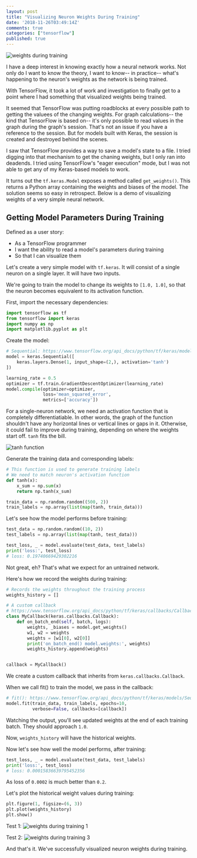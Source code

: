 ```yaml
---
layout: post
title: "Visualizing Neuron Weights During Training"
date: '2018-11-26T03:49:14Z'
comments: true
categories: ["tensorflow"]
published: true
---
```


![weights during training](https://s3-us-west-2.amazonaws.com/moxicon-public/blog/tensorflow-visualizing-weights/two-weights-training-2.png)

I have a deep interest in knowing exactly how a neural network works. Not only do
I want to know the theory, I want to know-- in practice-- what's happening to the neuron's weights
as the network is being trained.

With TensorFlow, it took a lot of work and investigation to finally get to a point where I had something that
visualized weights being trained.

It seemed that TensorFlow was putting roadblocks at every possible path to getting the valuees of the
changing weights. For graph calculations-- the kind that TensorFlow is based on-- it's only possible
to read values in the graph during the graph's session. That's not an issue if you have a reference
to the session. But for models built with Keras, the session is created and destroyed behind
the scenes.

I saw that TensorFlow provides a way to save a model's state to a file. I tried digging
into that mechanism to get the chaning weights, but I only ran into deadends. I tried
using TensorFlow's "eager execution" mode, but I was not able to get any of my Keras-based
models to work.

It turns out the `tf.keras.Model` exposes a method called `get_weights()`. This
returns a Python array containing the weights and biases of the model. The
solution seems so easy in retrospect. Below is a demo of visualizing weights of
a very simple neural network.

## Getting Model Parameters During Training

Defined as a user story:

* As a TensorFlow programmer
* I want the ability to read a model's parameters during training
* So that I can visualize them

Let's create a very simple model with `tf.keras`. It will consist of a single
neuron on a single layer. It will have two inputs.

We're going to train the model to change its weights to `[1.0, 1.0]`, so that
the neuron becomes equivalent to its activation function.

First, import the necessary dependencies:

```python
import tensorflow as tf
from tensorflow import keras
import numpy as np
import matplotlib.pyplot as plt
```

Create the model:

```python
# Sequential: https://www.tensorflow.org/api_docs/python/tf/keras/models/Sequential
model = keras.Sequential([
    keras.layers.Dense(1, input_shape=(2,), activation='tanh')
])

learning_rate = 0.5
optimizer = tf.train.GradientDescentOptimizer(learning_rate)
model.compile(optimizer=optimizer,
              loss='mean_squared_error',
              metrics=['accuracy'])
```

For a single-neuron network, we need an activation function that is completely
differentiatiable. In other words, the graph of the function shouldn't have any
horizontal lines or vertical lines or gaps in it. Otherwise, it could fail
to improve during training, depending on where the weights start off. `tanh`
fits the bill.

![tanh function](https://s3-us-west-2.amazonaws.com/moxicon-public/blog/tensorflow-visualizing-weights/tanh-function.png)

Generate the training data and corresponding labels:

```python
# This function is used to generate training labels
# We need to match neuron's activation function
def tanh(x):
    x_sum = np.sum(x)
    return np.tanh(x_sum)

train_data = np.random.random((500, 2))
train_labels = np.array(list(map(tanh, train_data)))
```

Let's see how the model performs before training:

```python
test_data = np.random.random((10, 2))
test_labels = np.array(list(map(tanh, test_data)))

test_loss, _ = model.evaluate(test_data, test_labels)
print('loss:', test_loss)
# loss: 0.19740669429302216
```

Not great, eh? That's what we expect for an untrained network.

Here's how we record the weights during training:

```python
# Records the weights throughout the training process
weights_history = []

# A custom callback
# https://www.tensorflow.org/api_docs/python/tf/keras/callbacks/Callback
class MyCallback(keras.callbacks.Callback):
    def on_batch_end(self, batch, logs):
        weights, _biases = model.get_weights()
        w1, w2 = weights
        weights = [w1[0], w2[0]]
        print('on_batch_end() model.weights:', weights)
        weights_history.append(weights)


callback = MyCallback()
```

We create a custom callback that inherits from `keras.callbacks.Callback`.

When we call fit() to train the model, we pass in the callback:

```python
# fit(): https://www.tensorflow.org/api_docs/python/tf/keras/models/Sequential#fit
model.fit(train_data, train_labels, epochs=10,
          verbose=False, callbacks=[callback])
```

Watching the output, you'll see updated weights at the end of each training batch.
They should approach `1.0`.

Now, `weights_history` will have the historical weights.

Now let's see how well the model performs, after training:


```python
test_loss, _ = model.evaluate(test_data, test_labels)
print('loss:', test_loss)
# loss: 0.00015836639795452356
```

As loss of `0.0002` is much better than `0.2`.

Let's plot the historical weight values during training:

```python
plt.figure(1, figsize=(6, 3))
plt.plot(weights_history)
plt.show()
```

Test 1:
![weights during training 1](https://s3-us-west-2.amazonaws.com/moxicon-public/blog/tensorflow-visualizing-weights/two-weights-training-1.png)

Test 2:
![weights during training 3](https://s3-us-west-2.amazonaws.com/moxicon-public/blog/tensorflow-visualizing-weights/two-weights-training-3.png)

And that's it. We've successfully visualized neuron weights during training.
